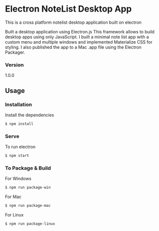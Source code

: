 # Electron NoteList Desktop App

This is a cross platform notelist desktop application built on electron

Built a desktop application using Electron.js This framework allows to build desktop apps using only JavaScript. I built a minimal note list app with a custom menu and multiple windows and implemented Materialize CSS for styling. I also published the app to a Mac .app file using the Electron Packager.

### Version
1.0.0

## Usage

### Installation

Install the dependencies

```sh
$ npm install
```

### Serve
To run electron

```sh
$ npm start
```

### To Package & Build

For Windows

```sh
$ npm run package-win
```

For Mac

```sh
$ npm run package-mac
```

For Linux

```sh
$ npm run package-linux
```